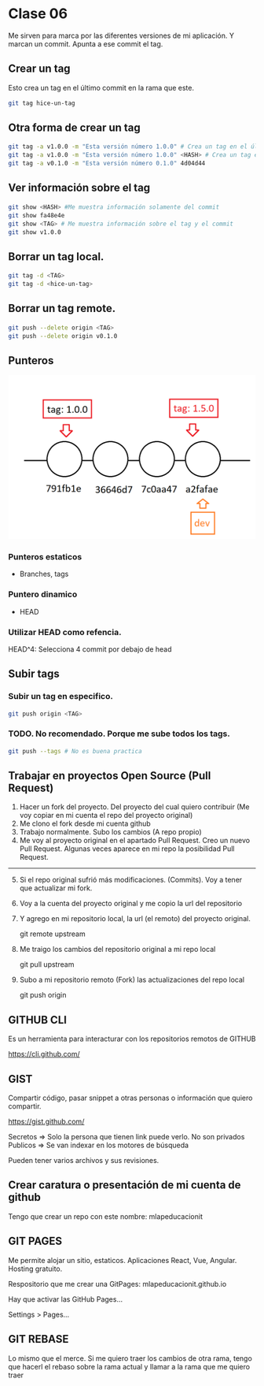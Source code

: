 # Clase 06

Me sirven para marca por las diferentes versiones de mi aplicación. Y marcan un commit. Apunta a ese commit el tag.

## Crear un tag

Esto crea un tag en el último commit en la rama que este.

```sh
git tag hice-un-tag
```

## Otra forma de crear un tag

```sh
git tag -a v1.0.0 -m "Esta versión número 1.0.0" # Crea un tag en el último commit
git tag -a v1.0.0 -m "Esta versión número 1.0.0" <HASH> # Crea un tag en el commit especificado
git tag -a v0.1.0 -m "Esta versión número 0.1.0" 4d04d44 
```

## Ver información sobre el tag

```sh
git show <HASH> #Me muestra información solamente del commit
git show fa48e4e
git show <TAG> # Me muestra información sobre el tag y el commit
git show v1.0.0 
```

## Borrar un tag local.

```sh
git tag -d <TAG>
git tag -d <hice-un-tag>
```

## Borrar un tag remote.

```sh
git push --delete origin <TAG>
git push --delete origin v0.1.0
```

## Punteros

![punteros](imgs/punteros.png)

### Punteros estaticos

* Branches, tags

### Puntero dinamico

* HEAD

### Utilizar HEAD como refencia. 

HEAD^4: Selecciona 4 commit por debajo de head

## Subir tags

### Subir un tag en especifico.

```sh
git push origin <TAG>
```

### TODO. No recomendado. Porque me sube todos los tags.

```sh
git push --tags # No es buena practica
```

## Trabajar en proyectos Open Source (Pull Request)

1. Hacer un fork del proyecto. Del proyecto del cual quiero contribuir (Me voy copiar en mi cuenta el repo del proyecto original)
2. Me clono el fork desde mi cuenta github
3. Trabajo normalmente. Subo los cambios (A repo propio)
4. Me voy al proyecto original en el apartado Pull Request. Creo un nuevo Pull Request. Algunas veces aparece en mi repo la posibilidad Pull Request.
---
5. Si el repo original sufrió más modificaciones. (Commits). Voy a tener que actualizar mi fork.
6. Voy a la cuenta del proyecto original y me copio la url del repositorio
7. Y agrego en mi repositorio local, la url (el remoto) del proyecto original.

    git remote upstream <URL-repositorio-original>

8. Me traigo los cambios del repositorio original a mi repo local

    git pull upstream <rama-que-quiero-actualizar>

9. Subo a mi repositorio remoto (Fork) las actualizaciones del repo local

    git push origin <rama-a-actualizar>


## GITHUB CLI
Es un herramienta para interacturar con los repositorios remotos de GITHUB

<https://cli.github.com/>


## GIST
Compartir código, pasar snippet a otras personas o información que quiero compartir.

<https://gist.github.com/>

Secretos => Solo la persona que tienen link puede verlo. No son privados
Publicos => Se van indexar en los motores de búsqueda

Pueden tener varios archivos y sus revisiones.


## Crear caratura o presentación de mi cuenta de github

Tengo que crear un repo con este nombre: mlapeducacionit

## GIT PAGES
Me permite alojar un sitio, estaticos. Aplicaciones React, Vue, Angular.
Hosting gratuito.

Respositorio que me crear una GitPages: mlapeducacionit.github.io

Hay que activar las GitHub Pages... 

Settings > Pages...

## GIT REBASE
Lo mismo que el merce. Si me quiero traer los cambios de otra rama, tengo que hacerl el rebaso sobre la rama actual y llamar a la rama que me quiero traer